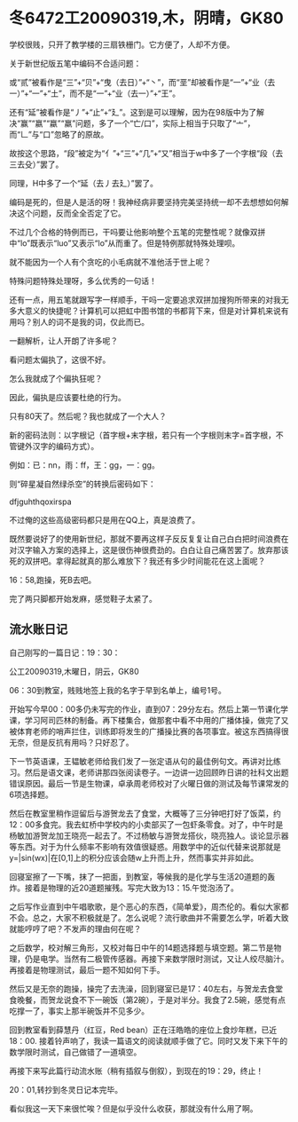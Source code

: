 # 冬6472工20090319,木，阴晴，GK80

学校很贱，只开了教学楼的三扇铁栅门。它方便了，人却不方便。

关于新世纪版五笔中编码不合适问题：

或“贰”被看作是“三”+“贝”+“曳（去日）”+“丶”，而“垩”却被看作是“一”+“业（去一）”+“一”+“土”，而不是“一”+“业（去一）”+“王”。

还有“延”被看作是“丿”+“止”+“廴”。这到是可以理解，因为在98版中为了解决“赢”“嬴”“蠃”“羸”问题，多了一个“亡/口”，实际上相当于只取了“亠”，而“𠃊”与“口”忽略了的原故。

故按这个思路，“段”被定为“亻”+“三”+“几”+“又”相当于w中多了一个字根“段（去三去殳）”罢了。

同理，H中多了一个“延（去丿去廴）”罢了。

编码是死的，但是人是活的呀！我神经病非要坚持完美坚持统一却不去想想如何解决这个问题，反而全全否定了它。

不过几个合格的特例而已，干吗要让他影响整个五笔的完整性呢？就像双拼中“lo”既表示“luo”又表示“lo”从而重了。但是特例那就特殊处理呗。

就不能因为一个人有个贪吃的小毛病就不准他活于世上呢？

特殊问题特殊处理呀，多么优秀的一句话！

还有一点，用五笔就跟写字一样顺手，干吗一定要追求双拼加搜狗所带来的对我无多大意义的快捷呢？计算机可以把虹中图书馆的书都背下来，但是对计算机来说有用吗？别人的词不是我的词，仅此而已。

一翻解析，让人开朗了许多呢？

看问题太偏执了，这很不好。

怎么我就成了个偏执狂呢？

因此，偏执是应该要杜绝的行为。

只有80天了。然后呢？我也就成了一个大人？

新的密码法则：以字根记（首字根+末字根，若只有一个字根则末字=首字根，不管键外汉字的编码方式）。

例如：已：nn，雨：ff，王：gg，一：gg。

则“碎星凝自然绿杀空”的转换后密码如下：

dfjguhthqoxirspa

不过俺的这些高级密码都只是用在QQ上，真是浪费了。

既然要说好了的使用新世纪，那就不要再这样子反反复复让自己白白把时间浪费在对汉字输入方案的选择上，这是很伤神很费劲的。白白让自己痛苦罢了。放弃那该死的双拼吧。拿得起就真的那么难放下？我还有多少时间能花在这上面呢？

16：58,跑操，死B去吧。

完了两只脚都开始发麻，感觉鞋子太紧了。

## 流水账日记

自己刚写的一篇日记：19：30：

公工20090319,木曜日，阴云，GK80

06：30到教室，贱贱地签上我的名字于早到名单上，编号1号。

开始写今早00：00多仍未写完的作业，直到07：29分左右。然后上第一节课化学课，学习阿司匹林的制备。再下楼集合，做那套中看不中用的广播体操，做完了又被体育老师的哨声拦住，训练即将发生的广播操比赛的各项事宜。被这东西搞得很无奈，但是反抗有用吗？只好忍了。

下一节英语课，王韫敏老师给我们发了一张定语从句的最佳例句文。再讲对比练习。然后是语文课，老师讲那四张阅读卷子。一边讲一边回顾昨日讲的社科文出题错误原因。最后一节是生物课，卓承周老师校对了火曜日做的测试及每节课常发的6项选择题。

然后在教室里稍作逗留后与游贺龙去了食堂，大概等了三分钟吧打好了饭菜，约12：00多食完。我去虹桥中学校内的小卖部买了一包虾条零食。对了，中午时是杨敏加游贺龙加王晓亮一起去了。不过杨敏与游贺龙搭伙，晓亮独人。谈论显示器等东西。对于为什么频率不影响有效值很疑惑。用数学中的近似代替来说那就是y=|sin(wx)|在[0,1]上的积分应该会随w上升而上升，然而事实并非如此。

回寝室擦了一下嘴，抹了一把面，到教室，等候我的是化学与生活20道题的轰炸。接着是物理的近20道题摧残。写完大致为13：15.午觉泡汤了。

之后写作业直到中午唱歌歌，是个恶心的东西，《简单爱》，周杰伦的。看似大家都不会。总之，大家不积极就是了。怎么说呢？流行歌曲并不需要怎么学，听着大致就能哼哼了吧？不发声的理由何在呢？

之后数学，校对解三角形，又校对每日中午的14题选择题与填空题。第二节是物理，仍是电学。当然有二极管传感器。再接下来数学限时测试，又让人绞尽脑汁。再接着是物理测试，最后一题不知如何下手。

然后又是无奈的跑操，操完了去洗澡，回到寝室已是17：40左右，与贺龙去食堂食晚餐，而贺龙说食不下一碗饭（第2碗），于是对半分。我食了2.5碗，感觉有点吃撑一了，事实上那半碗饭并不见多少。

回到教室看到薛慧丹（红豆，Red bean）正在汪皓皓的座位上食炒年糕，已近18：00. 接着铃声响了，我读一篇语文的阅读就顺手做了它。同时又发下来下午的数学限时测试，自己做错了一道填空。

再接下来写此篇行动流水账（稍有插叙与倒叙），到现在的19：29，终止！

20：01,转抄到冬灵日记本完毕。

看似我这一天下来很忙唉？但是似乎没什么收获，那就没有什么用了啊。
